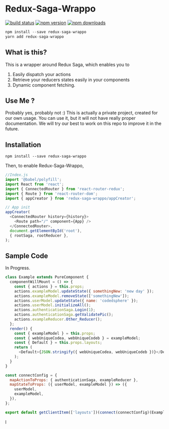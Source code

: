 Redux-Saga-Wrappo
=============

[![build status](https://img.shields.io/travis/codedsphere/redux-saga-wrappo/master.svg?style=flat-square)](https://travis-ci.org/codedsphere/redux-saga-wrappo) 
[![npm version](https://img.shields.io/npm/v/redux-saga-wrappo.svg?style=flat-square)](https://www.npmjs.com/package/redux-saga-wrappo)
[![npm downloads](https://img.shields.io/npm/dm/redux-saga-wrappo.svg?style=flat-square)](https://www.npmjs.com/package/redux-saga-wrappo)

```js
npm install --save redux-saga-wrappo
yarn add redux-saga-wrappo
```

## What is this?

This is a wrapper around Redux Saga, which enables you to 
1. Easily dispatch your actions
2. Retrieve your reducers states easily in your components
3. Dynamic component fetching.

## Use Me ?
Probably yes, probably not :) 
This is actually a private project, created for our own usage. 
You can use it, but it will not have really proper documentation. 
We will try our best to work on this repo to improve it in the future.

## Installation

```
npm install --save redux-saga-wrappo
```

Then, to enable Redux-Saga-Wrappo, 

```js
//Index.js 
import '@babel/polyfill';
import React from 'react';
import { ConnectedRouter } from 'react-router-redux';
import { Route } from 'react-router-dom';
import { appCreator } from 'redux-saga-wrappo/appCreator';

// App init 
appCreator(
  <ConnectedRouter history={history}>
    <Route path="/" component={App} />
  </ConnectedRouter>,
  document.getElementById('root'),
  { rootSaga, rootReducer },
);

```

## Sample Code

In Progress.

```js
class Example extends PureComponent {
  componentWillMount = () => {
    const { actions } = this.props;
    actions.exampleModel.updateState({ somethingNew: 'new day' });
    actions.exampleModel.removeState(['somethingNew']);
    actions.userModel.updateState({ name: 'codedsphere' });
    actions.userModel.initializeAll();
    actions.authenticationSaga.Login(1);
    actions.authenticationSaga.getValidatePic();
    actions.exampleReducer.Other_Reducer();
  };
  render() {
    const { exampleModel } = this.props;
    const { webUniqueCodea, webUniqueCodeb } = exampleModel;
    const { Default } = this.props.layouts;
    return (
      <Default>{JSON.stringify({ webUniqueCodea, webUniqueCodeb })}</Default>
    );
  }
}

const connectConfig = {
  mapActionToProps: { authenticationSaga, exampleReducer },
  mapStateToProps: ({ userModel, exampleModel }) => ({
    userModel,
    exampleModel,
  }),
};

export default getClientItem(['layouts'])(connect(connectConfig)(Example));
```

l